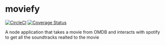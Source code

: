 # moviefy

[![CircleCI](https://circleci.com/gh/cjmash/moviefy/tree/develop.svg?style=svg)](https://circleci.com/gh/cjmash/moviefy/tree/develop) [![Coverage Status](https://coveralls.io/repos/github/cjmash/moviefy/badge.svg)](https://coveralls.io/github/cjmash/moviefy)


A node application that takes a movie from OMDB and interacts with spotify to get all the soundtracks realted to the movie
